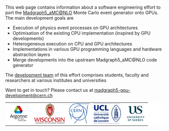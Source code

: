 This web page contains information about a software engineering effort to port the <a href="https://launchpad.net/mg5amcnlo" target="_blank">Madgraph5_aMC@NLO</a> Monte Carlo event generator onto GPUs. The main development goals are

- Execution of physics event processes on GPU architectures
- Optimisation of the existing CPU implementation (inspired by GPU developments)
- Heterogeneous execution on CPU and GPU architectures
- Implementations in various GPU programming languages and hardware abstraction layers
- Merge developments into the upstream Madgraph5_aMC@NLO code generator

The <a href="https://github.com/orgs/madgraph5/people" target="_blank">development team</a> of this effort comprises students, faculty and researchers at various institutes and universities

Want to get in touch? Please contact us at [madgraph5-gpu-development@cern.ch](mailto:madgraph5-gpu-development@cern.ch)

 <table style="width:100%;background-color:#FFFFFF" class="center">
  <tr>
    <td><img src="images/logos/logo-argonne.jpeg" alt="Argonne logo" class="inline" style="width:70px;height:64px;"></td>
    <td><img src="images/logos/logo-wisc.png" alt="WISC logo" class="inline" style="width:97px;height:64px;"></td>
    <td><img src="images/logos/logo-cern-blue-outline.png" alt="CERN logo" class="inline" style="width:64px;height:64px;"></td>
    <td><img src="images/logos/logo-ucl.jpg" alt="UCL logo" class="inline" style="width:86px;height:64px;"></td>
    <td><img src="images/logos/logo-sussex.png" alt="U Sussex logo" class="inline" style="width64px;height:64px;"></td>
  </tr>
</table>
